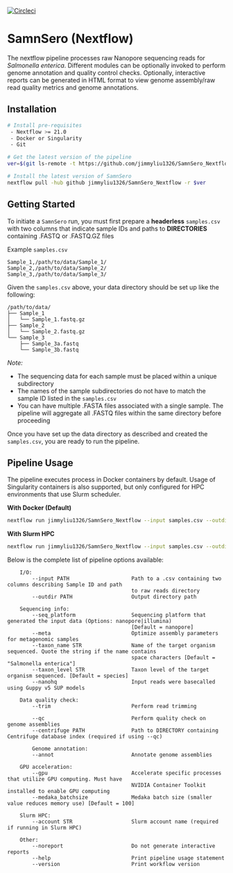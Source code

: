 [![Circleci](https://circleci.com/gh/jimmyliu1326/SamnSero_Nextflow.svg?style=svg)](https://app.circleci.com/pipelines/github/jimmyliu1326/SamnSero_Nextflow)

# SamnSero (Nextflow)


The nextflow pipeline processes raw Nanopore sequencing reads for *Salmonella enterica*. Different modules can be optionally invoked to perform genome annotation and quality control checks. Optionally, interactive reports can be generated in HTML format to view genome assembly/raw read quality metrics and genome annotations.

## Installation

```bash
# Install pre-requisites
 - Nextflow >= 21.0
 - Docker or Singularity
 - Git

# Get the latest version of the pipeline
ver=$(git ls-remote -t https://github.com/jimmyliu1326/SamnSero_Nextflow.git | cut -f3 -d'/' | sort -r | head -n 1)

# Install the latest version of SamnSero
nextflow pull -hub github jimmyliu1326/SamnSero_Nextflow -r $ver
```

## Getting Started

To initiate a `SamnSero` run, you must first prepare a **headerless** `samples.csv` with two columns that indicate sample IDs and paths to **DIRECTORIES** containing .FASTQ or .FASTQ.GZ files

Example `samples.csv`

```
Sample_1,/path/to/data/Sample_1/
Sample_2,/path/to/data/Sample_2/
Sample_3,/path/to/data/Sample_3/
```

Given the `samples.csv` above, your data directory should be set up like the following:

```
/path/to/data/
├── Sample_1
│   └── Sample_1.fastq.gz
├── Sample_2
│   └── Sample_2.fastq.gz
└── Sample_3
    ├── Sample_3a.fastq
    └── Sample_3b.fastq
```

*Note:*
* The sequencing data for each sample must be placed within a unique subdirectory
* The names of the sample subdirectories do not have to match the sample ID listed in the `samples.csv`
* You can have multiple .FASTA files associated with a single sample. The pipeline will aggregate all .FASTQ files within the same directory before proceeding

Once you have set up the data directory as described and created the `samples.csv`, you are ready to run the pipeline.

## Pipeline Usage

The pipeline executes process in Docker containers by default. Usage of Singularity containers is also supported, but only configured for HPC environments that use Slurm scheduler.

**With Docker (Default)**

```bash
nextflow run jimmyliu1326/SamnSero_Nextflow --input samples.csv --outdir results
```

**With Slurm HPC**

```bash
nextflow run jimmyliu1326/SamnSero_Nextflow --input samples.csv --outdir results -profile slurm
```

Below is the complete list of pipeline options available:

```
    I/O:
        --input PATH                    Path to a .csv containing two columns describing Sample ID and path
                                        to raw reads directory
        --outdir PATH                   Output directory path

    Sequencing info:
        --seq_platform                  Sequencing platform that generated the input data (Options: nanopore|illumina) 
                                        [Default = nanopore]
        --meta                          Optimize assembly parameters for metagenomic samples
        --taxon_name STR                Name of the target organism sequenced. Quote the string if the name contains
                                        space characters [Default = "Salmonella enterica"]
        --taxon_level STR               Taxon level of the target organism sequenced. [Default = species]
        --nanohq                        Input reads were basecalled using Guppy v5 SUP models

    Data quality check:
        --trim                          Perform read trimming
        
        --qc                            Perform quality check on genome assemblies
        --centrifuge PATH               Path to DIRECTORY containing Centrifuge database index (required if using --qc)

        Genome annotation:
        --annot                         Annotate genome assemblies

    GPU acceleration:
        --gpu                           Accelerate specific processes that utilize GPU computing. Must have
                                        NVIDIA Container Toolkit installed to enable GPU computing
        --medaka_batchsize              Medaka batch size (smaller value reduces memory use) [Default = 100]
        
    Slurm HPC:
        --account STR                   Slurm account name (required if running in Slurm HPC)

    Other:
        --noreport                      Do not generate interactive reports
        --help                          Print pipeline usage statement
        --version                       Print workflow version
```